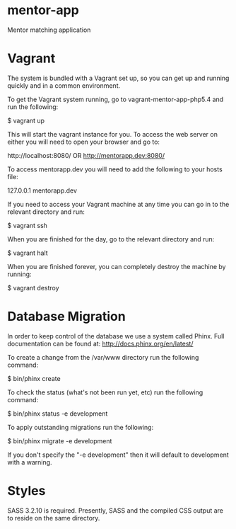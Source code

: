 mentor-app
==========

Mentor matching application

Vagrant
=======

The system is bundled with a Vagrant set up, so you can get up and running quickly and in a common environment.

To get the Vagrant system running, go to vagrant-mentor-app-php5.4 and run the following:

$ vagrant up

This will start the vagrant instance for you. To access the web server on either you will need to open your browser and go to:

http://localhost:8080/
OR
http://mentorapp.dev:8080/

To access mentorapp.dev you will need to add the following to your hosts file:

127.0.0.1   mentorapp.dev

If you need to access your Vagrant machine at any time you can go in to the relevant directory and run:

$ vagrant ssh

When you are finished for the day, go to the relevant directory and run:

$ vagrant halt

When you are finished forever, you can completely destroy the machine by running:

$ vagrant destroy

Database Migration
==================

In order to keep control of the database we use a system called Phinx.
Full documentation can be found at: http://docs.phinx.org/en/latest/

To create a change from the /var/www directory run the following command:

$ bin/phinx create <Name for migration>

To check the status (what's not been run yet, etc) run the following command:

$ bin/phinx status -e development

To apply outstanding migrations run the following:

$ bin/phinx migrate -e development

If you don't specify the "-e development" then it will default to development with a warning.

Styles
======

SASS 3.2.10 is required. Presently, SASS and the compiled CSS output are to reside on the same directory.
